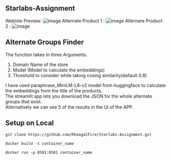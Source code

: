 ## Starlabs-Assignment

Webiste Preview:
![image](https://github.com/RheagalFire/Starlabs-Assignment/assets/60213893/02e54c94-d730-4910-9425-0cd127e8c5c3)
Alternate Product 1 : 
![image](https://github.com/RheagalFire/Starlabs-Assignment/assets/60213893/b91ac3c8-67ef-4532-bbbc-220173d34b43)
Alternare Product 2 :
![image](https://github.com/RheagalFire/Starlabs-Assignment/assets/60213893/f50abe56-e6c2-43c1-8c3c-6dd51cfd8642)

## Alternate Groups Finder

The function takes in three Arguments. 
1. Domain Name of the store
2. Model (Model to calculate the embeddings)
3. Threshold to consider while taking cosing similarity(default 0.8)<br>
<p>
I have used paraphrase_MiniLM-L6-v2 model from huggingface to calculate the embeddings from the title of the products.<br>
The streamlit app lets you download the JSON for the whole alternate groups that exist.<br> 
Alternatively we can see 5 of the results in the UI of the APP.<br> 
</p>

## Setup on Local
```
git clone https://github.com/RheagalFire/Starlabs-Assignment.git 
```
```
docker build -t container_name
```
```
docker run -p 8501:8501 container_name
```

